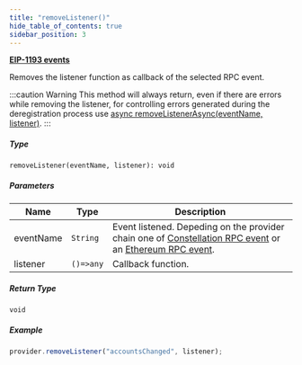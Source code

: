 ```yaml
---
title: "removeListener()"
hide_table_of_contents: true
sidebar_position: 3
---
```


<head>
  <meta
    name="description"
    content="Removes the listener function as callback of the selected RPC event."
  />
</head>

<intro-end />

**[EIP-1193 events](https://eips.ethereum.org/EIPS/eip-1193#events)**

Removes the listener function as callback of the selected RPC event.

:::caution Warning
This method will always return, even if there are errors while removing the listener, for controlling errors generated during the deregistration process use [async removeListenerAsync(eventName, listener)](#async-removelistenerasynceventname-listener-void).
:::

##### Type

`removeListener(eventName, listener): void`

##### Parameters

| Name      | Type      | Description                                                                                                                                                |
| --------- | --------- | ---------------------------------------------------------------------------------------------------------------------------------------------------------- |
| eventName | `String`  | Event listened. Depeding on the provider chain one of [Constellation RPC event](./constellationRPCAPI.md) or an [Ethereum RPC event](./ethereumRPCAPI.md). |
| listener  | `()=>any` | Callback function.                                                                                                                                         |

##### Return Type

`void`

##### Example

```typescript title="TypeScript"
provider.removeListener("accountsChanged", listener);
```
